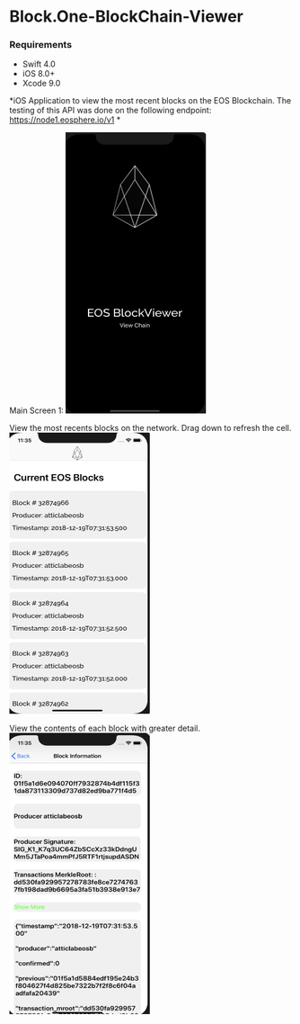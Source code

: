 # Block.One-BlockChain-Viewer


### Requirements
* Swift 4.0
* iOS 8.0+
* Xcode 9.0

*iOS Application to view the most recent blocks on the EOS Blockchain.
The testing of this API was done on the following endpoint: https://node1.eosphere.io/v1 *

Main Screen 1: 
<img src="https://github.com/seyunkim/Block.One-BlockChain-Viewer/blob/master/Screen1.png" width="250" height="500">



View the most recents blocks on the network. Drag down to refresh the cell. 
<img src="https://github.com/seyunkim/Block.One-BlockChain-Viewer/blob/master/Screen2.png" width="250" height="500">



View the contents of each block with greater detail.
<img src="https://github.com/seyunkim/Block.One-BlockChain-Viewer/blob/master/Screen3.png" width="250" height="500">
